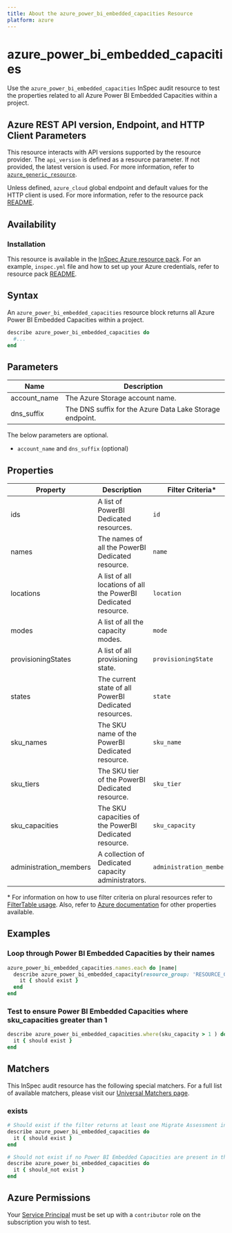 ```yaml
---
title: About the azure_power_bi_embedded_capacities Resource
platform: azure
---
```


# azure_power_bi_embedded_capacities

Use the `azure_power_bi_embedded_capacities` InSpec audit resource to test the properties related to all Azure Power BI Embedded Capacities within a project.

## Azure REST API version, Endpoint, and HTTP Client Parameters

This resource interacts with API versions supported by the resource provider. The `api_version` is defined as a resource parameter.
If not provided, the latest version is used. For more information, refer to [`azure_generic_resource`](azure_generic_resource.md).

Unless defined, `azure_cloud` global endpoint and default values for the HTTP client is used. For more information, refer to the resource pack [README](../../README.md).

## Availability

### Installation

This resource is available in the [InSpec Azure resource pack](https://github.com/inspec/inspec-azure). For an example, `inspec.yml` file and how to set up your Azure credentials, refer to resource pack [README](../../README.md#Service-Principal).

## Syntax

An `azure_power_bi_embedded_capacities` resource block returns all Azure Power BI Embedded Capacities within a project.

```ruby
describe azure_power_bi_embedded_capacities do
  #...
end
```

## Parameters

| Name           | Description                                                                      |
|----------------|----------------------------------------------------------------------------------|
| account_name   | The Azure Storage account name.                                                  |
| dns_suffix     | The DNS suffix for the Azure Data Lake Storage endpoint.                         |

The below parameters are optional.
- `account_name` and `dns_suffix` (optional)

## Properties

|Property                        | Description                                       | Filter Criteria<superscript>*</superscript> |
|--------------------|---------------------------------------------------------------|------------------|
| ids                | A list of PowerBI Dedicated resources.                        | `id`             |
| names              | The names of all the PowerBI Dedicated resource.              | `name`           |
| locations          | A list of all locations of all the PowerBI Dedicated resource.| `location`       |
| modes              | A list of all the capacity modes.                             | `mode`           |
| provisioningStates | A list of all provisioning state.                             |`provisioningState`|
| states             | The current state of all PowerBI Dedicated resources.         | `state`          |
| sku_names          | The SKU name of the PowerBI Dedicated resource.               | `sku_name`       |
| sku_tiers          | The SKU tier of the PowerBI Dedicated resource.               | `sku_tier`       |
| sku_capacities     | The SKU capacities of the PowerBI Dedicated resource.         | `sku_capacity`   |
| administration_members | A collection of Dedicated capacity administrators.        | `administration_members` |



<superscript>*</superscript> For information on how to use filter criteria on plural resources refer to [FilterTable usage](https://github.com/inspec/inspec/blob/master/dev-docs/filtertable-usage.md).
Also, refer to [Azure documentation](https://docs.microsoft.com/en-us/rest/api/power-bi-embedded/capacities/list) for other properties available.

## Examples

### Loop through Power BI Embedded Capacities by their names

```ruby
azure_power_bi_embedded_capacities.names.each do |name|
  describe azure_power_bi_embedded_capacity(resource_group: 'RESOURCE_GROUP', name: name) do
    it { should exist }
  end
end
```

### Test to ensure Power BI Embedded Capacities where sku_capacities greater than 1 

```ruby
describe azure_power_bi_embedded_capacities.where(sku_capacity > 1 ) do
  it { should exist }
end
```

## Matchers

This InSpec audit resource has the following special matchers. For a full list of available matchers, please visit our [Universal Matchers page](https://www.inspec.io/docs/reference/matchers/).

### exists

```ruby
# Should exist if the filter returns at least one Migrate Assessment in the project and in the resource group
describe azure_power_bi_embedded_capacities do
  it { should exist }
end

# Should not exist if no Power BI Embedded Capacities are present in the project and in the resource group
describe azure_power_bi_embedded_capacities do
  it { should_not exist }
end
```

## Azure Permissions

Your [Service Principal](https://docs.microsoft.com/en-us/azure/azure-resource-manager/resource-group-create-service-principal-portal) must be set up with a `contributor` role on the subscription you wish to test.